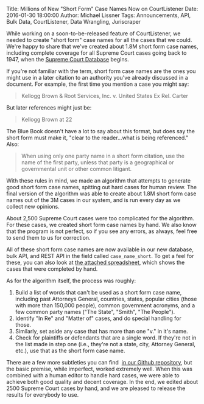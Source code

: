 Title: Millions of New "Short Form" Case Names Now on CourtListener
Date: 2016-01-30 18:00:00
Author: Michael Lissner
Tags: Announcements, API, Bulk Data, CourtListener, Data Wrangling, Juriscraper

While working on a soon-to-be-released feature of CourtListener, we needed to create "short form" case names for all the cases that we could. We're happy to share that we've created about 1.8M short form case names, including complete coverage for all Supreme Court cases going back to 1947, when the [Supreme Court
Database](http://scdb.wustl.edu/) begins.

If you're not familiar with the term, short form case names are the ones you might use in a later citation to an authority you've already discussed in a document. For example, the first time you mention a case you might say:

> Kellogg Brown & Root Services, Inc. v. United States Ex Rel. Carter

But later references might just be:

> Kellogg Brown at 22

The Blue Book doesn't have a lot to say about this format, but does say the short form must make it, "clear to the reader...what is being referenced." Also:

> When using only one party name in a short form citation, use the name
> of the first party, unless that party is a geographical or
> governmental unit or other common litigant.

With these rules in mind, we made an algorithm that attempts to generate good short form case names, spitting out hard cases for human review. The final version of the algorithm was able to create about 1.8M short form case names out of the 3M cases in our system, and is run every day as we collect new opinions.

About 2,500 Supreme Court cases were too complicated for the algorithm. For these cases, we created short form case names by hand. We also know that the program is not perfect, so if you see any errors, as always, feel free to send them to us for correction.

All of these short form case names are now available in our new database, bulk API, and REST API in the field called `case_name_short`. To get a feel for these, you can also look at [the attached spreadsheet]({filename}/csv/short_names.csv), which shows the cases that were completed by hand.

As for the algorithm itself, the process was roughly:

1.  Build a list of words that can't be used as a short form case name,
    including past Attorneys General, countries, states, popular cities
    (those with more than 150,000 people), common government acronyms,
    and a few common party names ("The State", "Smith", "The People").
1.  Identify "In Re" and "Matter of" cases, and do special handling for
    those.
1.  Similarly, set aside any case that has more than one "v." in it's
    name.
1.  Check for plaintiffs or defendants that are a single word. If
    they're not in the list made in step one (i.e., they're not a state,
    city, Attorney General, etc.), use that as the short form case name.

There are a few more subtleties you can find  [in our Github
repository](https://github.com/freelawproject/juriscraper/blob/master/lib/string_utils.py#L435-L522), but the basic premise, while imperfect, worked extremely well. When this was combined with a human editor to handle hard cases, we were able to achieve both good quality and decent coverage. In the end, we edited about 2500 Supreme Court cases by hand, and we are pleased to release the results for everybody to use.

